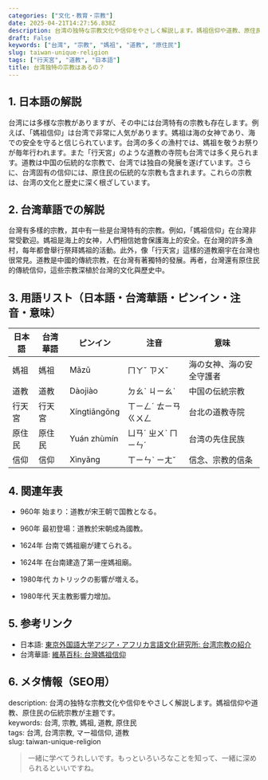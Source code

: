 ```yaml
---
categories: ["文化・教育・宗教"]
date: 2025-04-21T14:27:56.838Z
description: 台湾の独特な宗教文化や信仰をやさしく解説します。媽祖信仰や道教、原住民の伝統宗教が主題です。
draft: False
keywords: ["台湾", "宗教", "媽祖", "道教", "原住民"]
slug: taiwan-unique-religion
tags: ["行天宮", "道教", "日本語"]
title: 台湾独特の宗教はあるの？
---
```




## 1. 日本語の解説  
台湾には多様な宗教がありますが、その中には台湾特有の宗教も存在します。例えば、「媽祖信仰」は台湾で非常に人気があります。媽祖は海の女神であり、海での安全を守ると信じられています。台湾の多くの漁村では、媽祖を敬うお祭りが毎年行われます。また「行天宮」のような道教の寺院も台湾では多く見られます。道教は中国の伝統的な宗教で、台湾では独自の発展を遂げています。さらに、台湾固有の信仰には、原住民の伝統的な宗教も含まれます。これらの宗教は、台湾の文化と歴史に深く根ざしています。

## 2. 台湾華語での解説  
台灣有多樣的宗教，其中有一些是台灣特有的宗教。例如，「媽祖信仰」在台灣非常受歡迎。媽祖是海上的女神，人們相信她會保護海上的安全。在台灣的許多漁村，每年都會舉行祭拜媽祖的活動。此外，像「行天宮」這樣的道教廟宇在台灣也很常見。道教是中國的傳統宗教，在台灣有著獨特的發展。再者，台灣還有原住民的傳統信仰，這些宗教深植於台灣的文化與歷史中。

## 3. 用語リスト（日本語・台湾華語・ピンイン・注音・意味）

| 日本語  | 台湾華語  | ピンイン     | 注音         | 意味                  |
|---------|-----------|--------------|-------------|---------------------|
| 媽祖    | 媽祖      | Mǎzǔ          | ㄇㄚˇ ㄗㄨˇ | 海の女神、海の安全守護者 |
| 道教    | 道教      | Dàojiào       | ㄉㄠˋ ㄐㄧㄠˋ | 中国の伝統宗教         |
| 行天宮  | 行天宮    | Xíngtiāngōng  | ㄒㄧㄥˊ ㄊㄧㄢ ㄍㄨㄥ | 台北の道教寺院         |
| 原住民  | 原住民    | Yuán zhùmín  | ㄩㄢˊ ㄓㄨˋ ㄇㄧㄣˊ | 台湾の先住民族         |
| 信仰    | 信仰      | Xìnyǎng       | ㄒㄧㄣˋ ㄧㄤˇ | 信念、宗教的信条       |

## 4. 関連年表  
- 960年 始まり：道教が宋王朝で国教となる。  
- 960年 最初登場：道教於宋朝成為國教。
  
- 1624年 台南で媽祖廟が建てられる。  
- 1624年 在台南建造了第一座媽祖廟。

- 1980年代 カトリックの影響が増える。  
- 1980年代 天主教影響力增加。

## 5. 参考リンク  
- 日本語: [東京外国語大学アジア・アフリカ言語文化研究所: 台湾宗教の紹介](http://www.aa.tufs.ac.jp)
- 台湾華語: [維基百科: 台灣媽祖信仰](https://zh.wikipedia.org/wiki/台灣媽祖信仰)

## 6. メタ情報（SEO用）  
description: 台湾の独特な宗教文化や信仰をやさしく解説します。媽祖信仰や道教、原住民の伝統宗教が主題です。  
keywords: 台湾, 宗教, 媽祖, 道教, 原住民  
tags: 台湾, 台湾宗教, マー祖信仰, 道教  
slug: taiwan-unique-religion  

> 一緒に学べてうれしいです。もっといろいろなことを知って、一緒に深められるといいですね。
